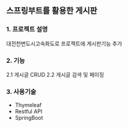 ## 스프링부트를 활용한 게시판
### 1. 프로젝트 설명
대전천변도시고속화도로 프로젝트에 게시판기능 추가

### 2. 기능
  2.1 게시글 CRUD
  2.2 게시글 검색 및 페이징
  
### 3. 사용기술
- Thymeleaf
- Restful API
- SpringBoot
